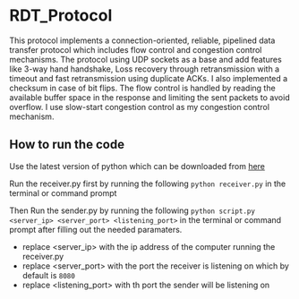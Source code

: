 # RDT_Protocol
This protocol implements a connection-oriented, reliable, pipelined data transfer protocol which includes flow control and congestion control mechanisms. The protocol using UDP sockets as a base and add features like 3-way hand handshake, Loss recovery through retransmission with a timeout and fast retransmission using duplicate ACKs. I also implemented a checksum in case of bit flips. The flow control is handled by reading the available buffer space in the response and limiting the sent packets to avoid overflow. I use slow-start congestion control as my congestion control mechanism.

## How to run the code
Use the latest version of python which can be downloaded from [here](https://www.python.org/downloads/)

Run the receiver.py first by running the following `python receiver.py` in the terminal or command prompt

Then Run the sender.py by running the following `python script.py <server_ip> <server_port> <listening_port>` in the terminal or command prompt after filling out the needed paramaters.

* replace <server_ip> with the ip address of the computer running the receiver.py
* replace <server_port> with the port the receiver is listening on which by default is `8080`
* replace <listening_port> with th port the sender will be listening on
